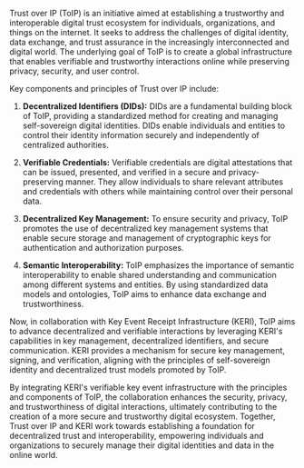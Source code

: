 Trust over IP (ToIP) is an initiative aimed at establishing a trustworthy and interoperable digital trust ecosystem for individuals, organizations, and things on the internet. It seeks to address the challenges of digital identity, data exchange, and trust assurance in the increasingly interconnected and digital world. The underlying goal of ToIP is to create a global infrastructure that enables verifiable and trustworthy interactions online while preserving privacy, security, and user control.

Key components and principles of Trust over IP include:

1. **Decentralized Identifiers (DIDs):** DIDs are a fundamental building block of ToIP, providing a standardized method for creating and managing self-sovereign digital identities. DIDs enable individuals and entities to control their identity information securely and independently of centralized authorities.

2. **Verifiable Credentials:** Verifiable credentials are digital attestations that can be issued, presented, and verified in a secure and privacy-preserving manner. They allow individuals to share relevant attributes and credentials with others while maintaining control over their personal data.

3. **Decentralized Key Management:** To ensure security and privacy, ToIP promotes the use of decentralized key management systems that enable secure storage and management of cryptographic keys for authentication and authorization purposes.

4. **Semantic Interoperability:** ToIP emphasizes the importance of semantic interoperability to enable shared understanding and communication among different systems and entities. By using standardized data models and ontologies, ToIP aims to enhance data exchange and trustworthiness.

Now, in collaboration with Key Event Receipt Infrastructure (KERI), ToIP aims to advance decentralized and verifiable interactions by leveraging KERI's capabilities in key management, decentralized identifiers, and secure communication. KERI provides a mechanism for secure key management, signing, and verification, aligning with the principles of self-sovereign identity and decentralized trust models promoted by ToIP.

By integrating KERI's verifiable key event infrastructure with the principles and components of ToIP, the collaboration enhances the security, privacy, and trustworthiness of digital interactions, ultimately contributing to the creation of a more secure and trustworthy digital ecosystem. Together, Trust over IP and KERI work towards establishing a foundation for decentralized trust and interoperability, empowering individuals and organizations to securely manage their digital identities and data in the online world.
